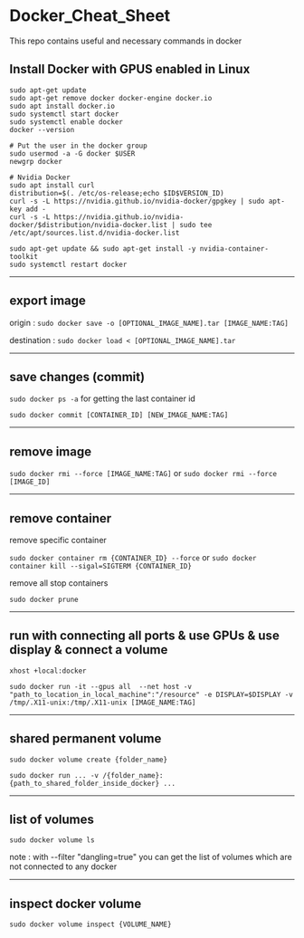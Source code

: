 # Docker_Cheat_Sheet
This repo contains useful and necessary commands in docker

<h2>Install Docker with GPUS enabled in Linux</h2>

```
sudo apt-get update
sudo apt-get remove docker docker-engine docker.io
sudo apt install docker.io
sudo systemctl start docker
sudo systemctl enable docker
docker --version

# Put the user in the docker group
sudo usermod -a -G docker $USER
newgrp docker

# Nvidia Docker
sudo apt install curl
distribution=$(. /etc/os-release;echo $ID$VERSION_ID)
curl -s -L https://nvidia.github.io/nvidia-docker/gpgkey | sudo apt-key add -
curl -s -L https://nvidia.github.io/nvidia-docker/$distribution/nvidia-docker.list | sudo tee /etc/apt/sources.list.d/nvidia-docker.list

sudo apt-get update && sudo apt-get install -y nvidia-container-toolkit
sudo systemctl restart docker
```

<hr>

<h2>export image</h2>

origin : `sudo docker save -o [OPTIONAL_IMAGE_NAME].tar [IMAGE_NAME:TAG]`

destination : `sudo docker load < [OPTIONAL_IMAGE_NAME].tar`
<hr>
<h2>save changes (commit)</h2>

`sudo docker ps -a` for getting the last container id

`sudo docker commit [CONTAINER_ID] [NEW_IMAGE_NAME:TAG]`
<hr>
<h2>remove image</h2>

`sudo docker rmi --force [IMAGE_NAME:TAG]` or `sudo docker rmi --force [IMAGE_ID]`
<hr>
<h2>remove container</h2>
remove specific container 

`sudo docker container rm {CONTAINER_ID} --force` or `sudo docker container kill --sigal=SIGTERM {CONTAINER_ID}`

remove all stop containers

`sudo docker prune`

<hr>
<h2>run with connecting all ports & use GPUs & use display & connect a volume</h2>

`xhost +local:docker`

`sudo docker run -it --gpus all  --net host -v "path_to_location_in_local_machine":"/resource" -e DISPLAY=$DISPLAY -v /tmp/.X11-unix:/tmp/.X11-unix [IMAGE_NAME:TAG]`
<hr>
<h2>shared permanent volume</h2>

`sudo docker volume create {folder_name}`

`sudo docker run ... -v /{folder_name}:{path_to_shared_folder_inside_docker} ...`
<hr>
<h2>list of volumes</h2>

`sudo docker volume ls`

note :‌ with --filter "dangling=true" you can get the list of volumes which are not connected to any docker
<hr>
<h2>inspect docker volume</h2>

`sudo docker volume inspect {VOLUME_NAME}`

